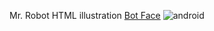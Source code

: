 Mr. Robot
HTML illustration
[Bot Face](https://rhino.business/work-samples/bot-pic2/android.php)
![android](https://github.com/user-attachments/assets/6927a915-d7a1-41fc-b259-8629d9f9fcd5)

